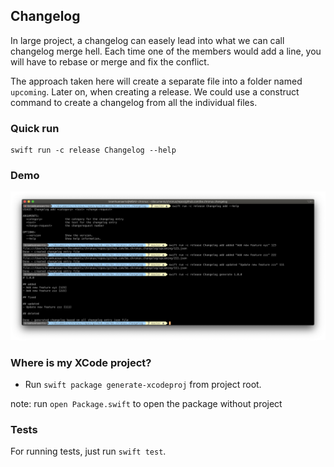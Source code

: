 ## Changelog

In large project, a changelog can easely lead into what we can call changelog merge hell. Each time one of the members would add a line, you will have to rebase or merge and fix the conflict.

The approach taken here will create a separate file into a folder named `upcoming`. Later on, when creating a release. We could use a construct command to create a changelog from all the individual files.

### Quick run

```
swift run -c release Changelog --help
```

### Demo

![](./Images/terminalDemo.png)

### Where is my XCode project?

- Run `swift package generate-xcodeproj` from project root.

note: run `open Package.swift` to open the package without project

### Tests

For running tests, just run `swift test`. 
